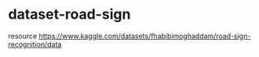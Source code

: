 # dataset-road-sign

resource https://www.kaggle.com/datasets/fhabibimoghaddam/road-sign-recognition/data
